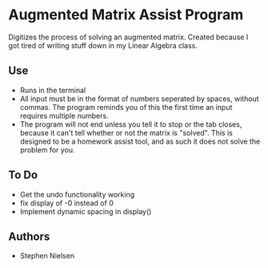 # Augmented Matrix Assist Program
Digitizes the process of solving an augmented matrix. Created because I got tired of writing stuff down in my Linear Algebra class.

## Use
* Runs in the terminal
* All input must be in the format of numbers seperated by spaces, without commas. The program reminds you of this the first time an input requires multiple numbers. 
* The program will not end unless you tell it to stop or the tab closes, because it can't tell whether or not the matrix is "solved". This is designed to be a homework assist tool, and as such it does not solve the problem for you.

## To Do
* Get the undo functionality working
* fix display of -0 instead of 0
* Implement dynamic spacing in display()

## Authors
* Stephen Nielsen
